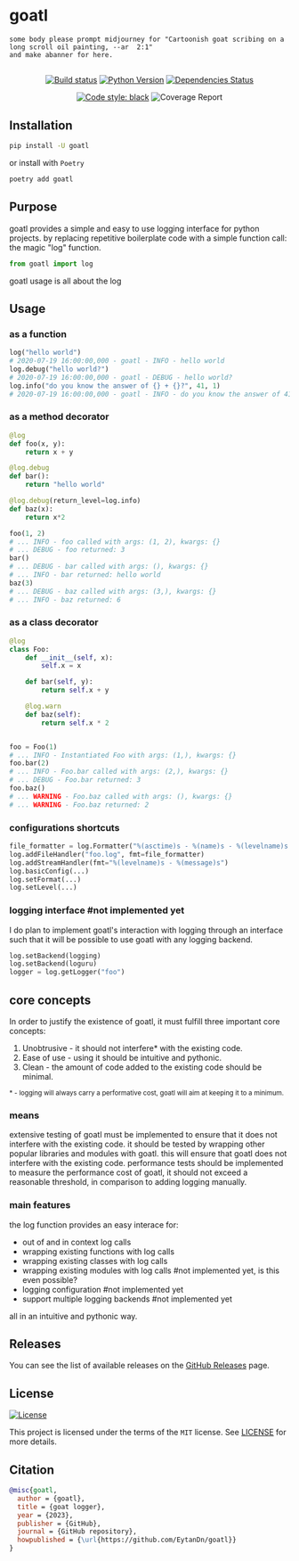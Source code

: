 # goatl

```
some body please prompt midjourney for "Cartoonish goat scribing on a long scroll oil painting, --ar  2:1"
and make abanner for here.
```

##

<div align="center">

[![Build status](https://github.com/EytanDn/goatl/workflows/build/badge.svg?branch=master&event=push)](https://github.com/EytanDn/goatl/actions?query=workflow%3Abuild)
[![Python Version](https://img.shields.io/pypi/pyversions/goatl.svg)](https://pypi.org/project/goatl/)
[![Dependencies Status](https://img.shields.io/badge/dependencies-up%20to%20date-brightgreen.svg)](https://github.com/EytanDn/goatl/pulls?utf8=%E2%9C%93&q=is%3Apr%20author%3Aapp%2Fdependabot)

[![Code style: black](https://img.shields.io/badge/code%20style-black-000000.svg)](https://github.com/psf/black)
![Coverage Report](assets/images/coverage.svg)

</div>

## Installation

```bash
pip install -U goatl
```

or install with `Poetry`

```bash
poetry add goatl
```

## Purpose

goatl provides a simple and easy to use logging interface for python projects.
by replacing repetitive boilerplate code with a simple function call:
the magic "log" function.

```python
from goatl import log
```

goatl usage is all about the log

## Usage

### as a function

```python
log("hello world")
# 2020-07-19 16:00:00,000 - goatl - INFO - hello world
log.debug("hello world?")
# 2020-07-19 16:00:00,000 - goatl - DEBUG - hello world?
log.info("do you know the answer of {} + {}?", 41, 1)
# 2020-07-19 16:00:00,000 - goatl - INFO - do you know the answer of 41 + 1?
```

### as a method decorator

```python
@log
def foo(x, y):
    return x + y

@log.debug
def bar():
    return "hello world"

@log.debug(return_level=log.info)
def baz(x):
    return x*2

foo(1, 2)
# ... INFO - foo called with args: (1, 2), kwargs: {}
# ... DEBUG - foo returned: 3
bar()
# ... DEBUG - bar called with args: (), kwargs: {}
# ... INFO - bar returned: hello world
baz(3)
# ... DEBUG - baz called with args: (3,), kwargs: {}
# ... INFO - baz returned: 6
```

### as a class decorator

```python
@log
class Foo:
    def __init__(self, x):
        self.x = x

    def bar(self, y):
        return self.x + y

    @log.warn
    def baz(self):
        return self.x * 2


foo = Foo(1)
# ... INFO - Instantiated Foo with args: (1,), kwargs: {}
foo.bar(2)
# ... INFO - Foo.bar called with args: (2,), kwargs: {}
# ... DEBUG - Foo.bar returned: 3
foo.baz()
# ... WARNING - Foo.baz called with args: (), kwargs: {}
# ... WARNING - Foo.baz returned: 2
```

### configurations shortcuts

```python
file_formatter = log.Formatter("%(asctime)s - %(name)s - %(levelname)s - %(message)s")
log.addFileHandler("foo.log", fmt=file_formatter)
log.addStreamHandler(fmt="%(levelname)s - %(message)s")
log.basicConfig(...)
log.setFormat(...)
log.setLevel(...)
```

### logging interface #not implemented yet

I do plan to implement goatl's interaction with logging through an interface
such that it will be possible to use goatl with any logging backend.

```python
log.setBackend(logging)
log.setBackend(loguru)
logger = log.getLogger("foo")
```

## core concepts

In order to justify the existence of goatl,
it must fulfill three important core concepts:

1. Unobtrusive - it should not interfere\* with the existing code.
2. Ease of use - using it should be intuitive and pythonic.
3. Clean - the amount of code added to the existing code should be minimal.

<sub>\* - logging will always carry a performative cost, goatl will aim at keeping it to a minimum.</sub>

### means

extensive testing of goatl must be implemented to ensure that it does not interfere with the existing code.
it should be tested by wrapping other popular libraries and modules with goatl.
this will ensure that goatl does not interfere with the existing code.
performance tests should be implemented to measure the performance cost of goatl,
it should not exceed a reasonable threshold, in comparison to adding logging manually.

### main features

the log function provides an easy interace for:

- out of and in context log calls
- wrapping existing functions with log calls
- wrapping existing classes with log calls
- wrapping existing modules with log calls #not implemented yet, is this even possible?
- logging configuration #not implemented yet
- support multiple logging backends #not implemented yet

all in an intuitive and pythonic way.

## Releases

You can see the list of available releases on the [GitHub Releases](https://github.com/EytanDn/goatl/releases) page.

## License

[![License](https://img.shields.io/github/license/Eytandn/goatl)](https://github.com/EytanDn/goatl/blob/master/LICENSE)

This project is licensed under the terms of the `MIT` license. See [LICENSE](https://github.com/eytandn/goatl/blob/master/LICENSE) for more details.

## Citation

```bibtex
@misc{goatl,
  author = {goatl},
  title = {goat logger},
  year = {2023},
  publisher = {GitHub},
  journal = {GitHub repository},
  howpublished = {\url{https://github.com/EytanDn/goatl}}
}
```
